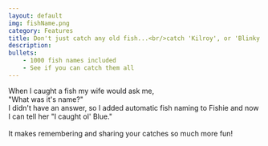 ```yaml
---
layout: default
img: fishName.png
category: Features
title: Don't just catch any old fish...<br/>catch 'Kilroy', or 'Blinky'
description: 
bullets:
    - 1000 fish names included
    - See if you can catch them all
---
```

  When I caught a fish my wife would ask me,<br/>
  "What was it's name?" 
  <br/>
  I didn't have an answer, so I added automatic fish naming to Fishie and now I can tell her "I caught ol' Blue."
  <br/>
  <br/>
  It makes remembering and sharing your catches so much more fun!
  <br/>
